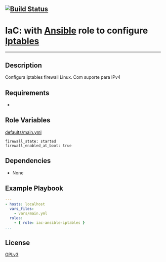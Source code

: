 [![Build Status](https://travis-ci.org/wluisaraujo/iac-ansible-iptables.svg?branch=master)](https://travis-ci.org/wluisaraujo/iac-ansible-iptables)
---
# IaC: with [Ansible](https://www.ansible.com) role to configure [Iptables](https://www.netfilter.org/)
------------

Description
------------

Configura iptables firewall Linux. Com suporte para IPv4
 
Requirements
------------

 * 


Role Variables
--------------

[defaults/main.yml](defaults/main.yml)

    firewall_state: started
    firewall_enabled_at_boot: true

Dependencies
------------

* None

Example Playbook
----------------
```yaml
---
- hosts: localhost
  vars_files:
    - vars/main.yml
  roles:
    - { role: iac-ansible-iptables }
...
```

License
-------

[GPLv3](https://www.gnu.org/licenses/gpl-3.0.pt-br.html)
